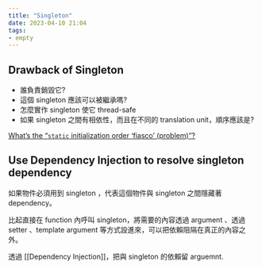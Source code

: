 ```yaml
---
title: "Singleton"
date: 2023-04-10 21:04
tags:
- empty
---
```


## Drawback of Singleton 
- 誰負責銷毀它?
- 這個 singleton 應該可以被繼承嗎?
- 怎麼實作 singleton 使它 thread-safe 
- 如果 singleton 之間有相依性，而且在不同的 translation unit，順序應該是? 

[What’s the “`static` initialization order ‘fiasco’ (problem)”?](https://isocpp.org/wiki/faq/ctors#static-init-order)


## Use Dependency Injection to resolve singleton dependency 

如果物件必須用到 singleton ，代表這個物件與 singleton 之間隱藏著 dependency。

比起直接在 function 內呼叫 singleton，將需要的內容透過  argument 、透過 setter 、template argument 等方式設進來，可以把依賴阻隔在真正的內容之外。

透過 [[Dependency Injection]]，把與 singleton 的依賴留 arguemnt.
